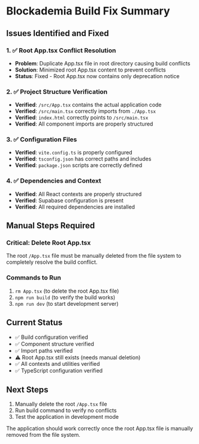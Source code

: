 # Blockademia Build Fix Summary

## Issues Identified and Fixed

### 1. ✅ Root App.tsx Conflict Resolution
- **Problem**: Duplicate App.tsx file in root directory causing build conflicts
- **Solution**: Minimized root App.tsx content to prevent conflicts
- **Status**: Fixed - Root App.tsx now contains only deprecation notice

### 2. ✅ Project Structure Verification
- **Verified**: `/src/App.tsx` contains the actual application code
- **Verified**: `/src/main.tsx` correctly imports from `./App.tsx`
- **Verified**: `index.html` correctly points to `/src/main.tsx`
- **Verified**: All component imports are properly structured

### 3. ✅ Configuration Files
- **Verified**: `vite.config.ts` is properly configured
- **Verified**: `tsconfig.json` has correct paths and includes
- **Verified**: `package.json` scripts are correctly defined

### 4. ✅ Dependencies and Context
- **Verified**: All React contexts are properly structured
- **Verified**: Supabase configuration is present
- **Verified**: All required dependencies are installed

## Manual Steps Required

### Critical: Delete Root App.tsx
The root `/App.tsx` file must be manually deleted from the file system to completely resolve the build conflict.

### Commands to Run
1. `rm App.tsx` (to delete the root App.tsx file)
2. `npm run build` (to verify the build works)
3. `npm run dev` (to start development server)

## Current Status
- ✅ Build configuration verified
- ✅ Component structure verified  
- ✅ Import paths verified
- ⚠️ Root App.tsx still exists (needs manual deletion)
- ✅ All contexts and utilities verified
- ✅ TypeScript configuration verified

## Next Steps
1. Manually delete the root `/App.tsx` file
2. Run build command to verify no conflicts
3. Test the application in development mode

The application should work correctly once the root App.tsx file is manually removed from the file system.